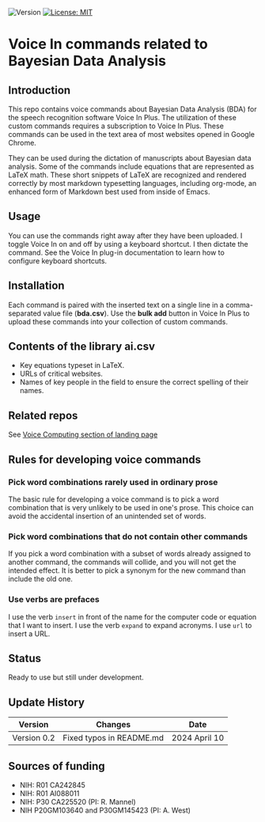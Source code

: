 ![Version](https://img.shields.io/static/v1?label=bayesian-data-analysis-voice-in&message=0.2&color=brightcolor)
[![License: MIT](https://img.shields.io/badge/License-MIT-blue.svg)](https://opensource.org/licenses/MIT)

# Voice In commands related to Bayesian Data Analysis

## Introduction
This repo contains voice commands about Bayesian Data Analysis (BDA) for the speech recognition software Voice In Plus.
The utilization of these custom commands requires a subscription to Voice In Plus.
These commands can be used in the text area of most websites opened in Google Chrome.

They can be used during the dictation of manuscripts about Bayesian data analysis.
Some of the commands include equations that are represented as LaTeX math.
These short snippets of LaTeX are recognized and rendered correctly by most markdown typesetting languages, including org-mode, an enhanced form of Markdown best used from inside of Emacs.

## Usage
You can use the commands right away after they have been uploaded.
I toggle Voice In on and off by using a keyboard shortcut.
I then dictate the command.
See the Voice In plug-in documentation to learn how to configure keyboard shortcuts.

## Installation
Each command is paired with the inserted text on a single line in a comma-separated value file (**bda.csv**).
Use the **bulk add** button in Voice In Plus to upload these commands into your collection of custom commands.

## Contents of the library ai.csv

- Key equations typeset in LaTeX.
- URLs of critical websites.
- Names of key people in the field to ensure the correct spelling of their names.

## Related repos
See [Voice Computing section of landing page](https://github.com/MooersLab/MooersLab?tab=readme-ov-file#voice-computing)

## Rules for developing voice commands

### Pick word combinations rarely used in ordinary prose
The basic rule for developing a voice command is to pick a word combination that is very unlikely to be used in one's prose.
This choice can avoid the accidental insertion of an unintended set of words.

### Pick word combinations that do not contain other commands
If you pick a word combination with a subset of words already assigned to another command, the commands will collide, and you will not get the intended effect.
It is better to pick a synonym for the new command than include the old one.

### Use verbs are prefaces
I use the verb `insert` in front of the name for the computer code or equation that I want to insert.
I use the verb `expand` to expand acronyms.
I use `url` to insert a URL.

## Status
Ready to use but still under development.

## Update History

|Version      | Changes                                         | Date            |
|:-----------:|:-----------------------------------------------:|:---------------:|
| Version 0.2 |  Fixed typos in README.md                       | 2024 April 10    |


## Sources of funding

- NIH: R01 CA242845
- NIH: R01 AI088011
- NIH: P30 CA225520 (PI: R. Mannel)
- NIH P20GM103640 and P30GM145423 (PI: A. West)
